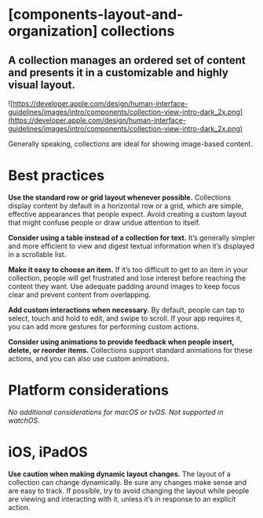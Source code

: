 # **[components-layout-and-organization] collections**

## A collection manages an ordered set of content and presents it in a customizable and highly visual layout.

![https://developer.apple.com/design/human-interface-guidelines/images/intro/components/collection-view-intro-dark_2x.png](https://developer.apple.com/design/human-interface-guidelines/images/intro/components/collection-view-intro-dark_2x.png)

Generally speaking, collections are ideal for showing image-based content.

# **Best practices**

**Use the standard row or grid layout whenever possible.** Collections display content by default in a horizontal row or a grid, which are simple, effective appearances that people expect. Avoid creating a custom layout that might confuse people or draw undue attention to itself.

**Consider using a table instead of a collection for text.** It’s generally simpler and more efficient to view and digest textual information when it’s displayed in a scrollable list.

**Make it easy to choose an item.** If it’s too difficult to get to an item in your collection, people will get frustrated and lose interest before reaching the content they want. Use adequate padding around images to keep focus clear and prevent content from overlapping.

**Add custom interactions when necessary.** By default, people can tap to select, touch and hold to edit, and swipe to scroll. If your app requires it, you can add more gestures for performing custom actions.

**Consider using animations to provide feedback when people insert, delete, or reorder items.** Collections support standard animations for these actions, and you can also use custom animations.

# **Platform considerations**

*No additional considerations for macOS or tvOS. Not supported in watchOS.*

# **iOS, iPadOS**

**Use caution when making dynamic layout changes.** The layout of a collection can change dynamically. Be sure any changes make sense and are easy to track. If possible, try to avoid changing the layout while people are viewing and interacting with it, unless it’s in response to an explicit action.